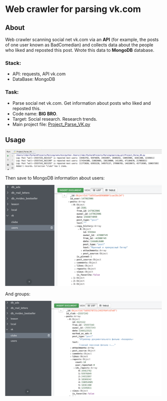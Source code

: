 # Web crawler for parsing vk.com

## About

Web crawler scanning social net vk.com via an **API** (for example, the posts of one user known as BadComedian) and collects data about the people who liked and reposted this post. Wrote this data to **MongoDB** database.


### Stack:
* API: requests, API vk.com
* DataBase: MongoDB

### Task:
* Parse social net vk.com. Get information about posts who liked and reposted this.
* Code name: **BIG BRO**.
* Target: Social research. Research trends.
* Main project file: [Project_Parse_VK.py](https://github.com/hildar/parsing/blob/master/Project_Parse_VK.py)

## Usage

<img src="img/logs.png" alt="logs" width="700"/>

Then save to MongoDB information about users:

<img src="img/users.png" alt="users" width="550"/>

And groups:

<img src="img/clubs.png" alt="clubs" width="550"/>
